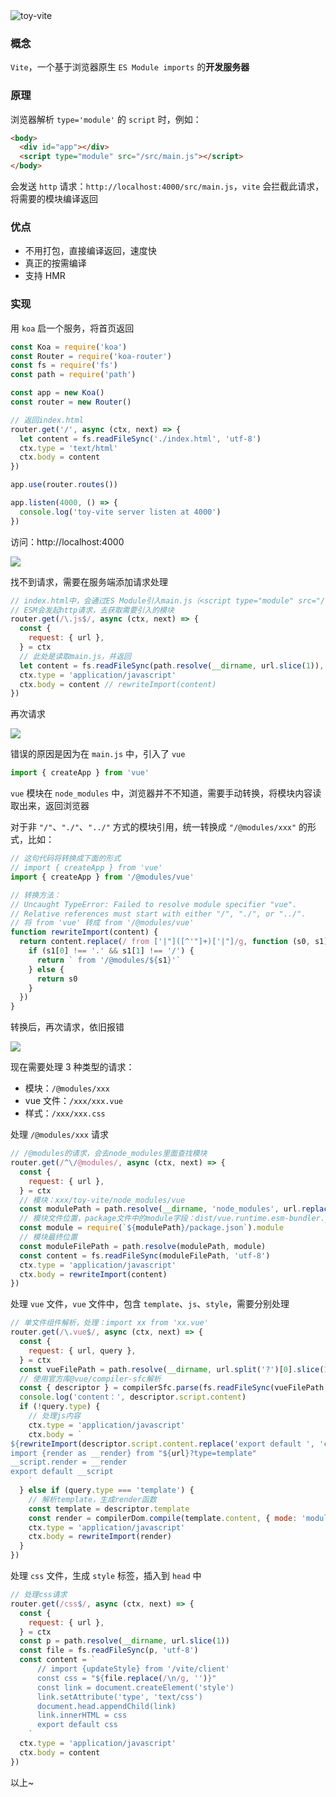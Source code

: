 <img src="https://relearnvue.com/static/toy-vite.png" alt="toy-vite">

### 概念

`Vite`，一个基于浏览器原生 `ES Module imports` 的**开发服务器**

### 原理

浏览器解析 `type='module'` 的 `script` 时，例如：

```html
<body>
  <div id="app"></div>
  <script type="module" src="/src/main.js"></script>
</body>
```

会发送 `http` 请求：`http://localhost:4000/src/main.js`，`vite` 会拦截此请求，将需要的模块编译返回

### 优点

- 不用打包，直接编译返回，速度快
- 真正的按需编译
- 支持 HMR

### 实现

用 `koa` 启一个服务，将首页返回

```js
const Koa = require('koa')
const Router = require('koa-router')
const fs = require('fs')
const path = require('path')

const app = new Koa()
const router = new Router()

// 返回index.html
router.get('/', async (ctx, next) => {
  let content = fs.readFileSync('./index.html', 'utf-8')
  ctx.type = 'text/html'
  ctx.body = content
})

app.use(router.routes())

app.listen(4000, () => {
  console.log('toy-vite server listen at 4000')
})
```

访问：http://localhost:4000

<img src="https://relearnvue.com/static/toy-vite1.png">

找不到请求，需要在服务端添加请求处理

```js
// index.html中，会通过ES Module引入main.js（<script type="module" src="/src/main.js"></script>）
// ESM会发起http请求，去获取需要引入的模块
router.get(/\.js$/, async (ctx, next) => {
  const {
    request: { url },
  } = ctx
  // 此处是读取main.js，并返回
  let content = fs.readFileSync(path.resolve(__dirname, url.slice(1)), 'utf-8')
  ctx.type = 'application/javascript'
  ctx.body = content // rewriteImport(content)
})
```

再次请求

<img src="https://relearnvue.com/static/toy-vite2.png">

错误的原因是因为在 `main.js` 中，引入了 `vue`

```js
import { createApp } from 'vue'
```

`vue` 模块在 `node_modules` 中，浏览器并不不知道，需要手动转换，将模块内容读取出来，返回浏览器

对于非 `"/"`、`"./"`、`"../"` 方式的模块引用，统一转换成 `"/@modules/xxx"` 的形式，比如：

```js
// 这句代码将转换成下面的形式
// import { createApp } from 'vue'
import { createApp } from '/@modules/vue'

// 转换方法：
// Uncaught TypeError: Failed to resolve module specifier "vue".
// Relative references must start with either "/", "./", or "../".
// 将 from 'vue' 转成 from '/@modules/vue'
function rewriteImport(content) {
  return content.replace(/ from ['|"]([^'"]+)['|"]/g, function (s0, s1) {
    if (s1[0] !== '.' && s1[1] !== '/') {
      return ` from '/@modules/${s1}'`
    } else {
      return s0
    }
  })
}
```

转换后，再次请求，依旧报错

<img src="https://relearnvue.com/static/toy-vite3.png">

现在需要处理 3 种类型的请求：

- 模块：`/@modules/xxx`
- vue 文件：`/xxx/xxx.vue`
- 样式：`/xxx/xxx.css`

处理 `/@modules/xxx` 请求

```js
// /@modules的请求，会去node_modules里面查找模块
router.get(/^\/@modules/, async (ctx, next) => {
  const {
    request: { url },
  } = ctx
  // 模块：xxx/toy-vite/node_modules/vue
  const modulePath = path.resolve(__dirname, 'node_modules', url.replace('/@modules/', ''))
  // 模块文件位置，package文件中的module字段：dist/vue.runtime.esm-bundler.js
  const module = require(`${modulePath}/package.json`).module
  // 模块最终位置
  const moduleFilePath = path.resolve(modulePath, module)
  const content = fs.readFileSync(moduleFilePath, 'utf-8')
  ctx.type = 'application/javascript'
  ctx.body = rewriteImport(content)
})
```

处理 `vue` 文件，`vue` 文件中，包含 `template`、`js`、`style`，需要分别处理

```js
// 单文件组件解析，处理：import xx from 'xx.vue'
router.get(/\.vue$/, async (ctx, next) => {
  const {
    request: { url, query },
  } = ctx
  const vueFilePath = path.resolve(__dirname, url.split('?')[0].slice(1))
  // 使用官方库@vue/compiler-sfc解析
  const { descriptor } = compilerSfc.parse(fs.readFileSync(vueFilePath, 'utf-8'))
  console.log('content：', descriptor.script.content)
  if (!query.type) {
    // 处理js内容
    ctx.type = 'application/javascript'
    ctx.body = `
${rewriteImport(descriptor.script.content.replace('export default ', 'const __script = '))}
import {render as __render} from "${url}?type=template"
__script.render = __render
export default __script
    `
  } else if (query.type === 'template') {
    // 解析template，生成render函数
    const template = descriptor.template
    const render = compilerDom.compile(template.content, { mode: 'module' }).code
    ctx.type = 'application/javascript'
    ctx.body = rewriteImport(render)
  }
})
```

处理 `css` 文件，生成 `style` 标签，插入到 `head` 中

```js
// 处理css请求
router.get(/css$/, async (ctx, next) => {
  const {
    request: { url },
  } = ctx
  const p = path.resolve(__dirname, url.slice(1))
  const file = fs.readFileSync(p, 'utf-8')
  const content = `
      // import {updateStyle} from '/vite/client'
      const css = "${file.replace(/\n/g, '')}"
      const link = document.createElement('style')
      link.setAttribute('type', 'text/css')
      document.head.appendChild(link)
      link.innerHTML = css
      export default css
    `
  ctx.type = 'application/javascript'
  ctx.body = content
})
```

以上~
